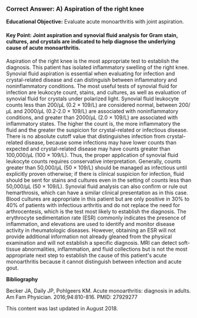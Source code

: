 
### Correct Answer: A) Aspiration of the right knee 

**Educational Objective:** Evaluate acute monoarthritis with joint aspiration.

#### **Key Point:** Joint aspiration and synovial fluid analysis for Gram stain, cultures, and crystals are indicated to help diagnose the underlying cause of acute monoarthritis.

Aspiration of the right knee is the most appropriate test to establish the diagnosis. This patient has isolated inflammatory swelling of the right knee. Synovial fluid aspiration is essential when evaluating for infection and crystal-related disease and can distinguish between inflammatory and noninflammatory conditions. The most useful tests of synovial fluid for infection are leukocyte count, stains, and cultures, as well as evaluation of synovial fluid for crystals under polarized light. Synovial fluid leukocyte counts less than 200/µL (0.2 × 109/L) are considered normal, between 200/µL and 2000/µL (0.2-2.0 × 109/L) are associated with noninflammatory conditions, and greater than 2000/µL (2.0 × 109/L) are associated with inflammatory states. The higher the count is, the more inflammatory the fluid and the greater the suspicion for crystal-related or infectious disease. There is no absolute cutoff value that distinguishes infection from crystal-related disease, because some infections may have lower counts than expected and crystal-related disease may have counts greater than 100,000/µL (100 × 109/L). Thus, the proper application of synovial fluid leukocyte counts requires conservative interpretation. Generally, counts greater than 50,000/µL (50 × 109/L) should be managed as infectious until explicitly proven otherwise; if there is clinical suspicion for infection, fluid should be sent for stains and cultures even in the setting of counts less than 50,000/µL (50 × 109/L). Synovial fluid analysis can also confirm or rule out hemarthrosis, which can have a similar clinical presentation as in this case.
Blood cultures are appropriate in this patient but are only positive in 30% to 40% of patients with infectious arthritis and do not replace the need for arthrocentesis, which is the test most likely to establish the diagnosis.
The erythrocyte sedimentation rate (ESR) commonly indicates the presence of inflammation, and elevations are used to identify and monitor disease activity in rheumatologic diseases. However, obtaining an ESR will not provide additional information not already gleaned from the physical examination and will not establish a specific diagnosis.
MRI can detect soft-tissue abnormalities, inflammation, and fluid collections but is not the most appropriate next step to establish the cause of this patient's acute monoarthritis because it cannot distinguish between infection and acute gout.

**Bibliography**

Becker JA, Daily JP, Pohlgeers KM. Acute monoarthritis: diagnosis in adults. Am Fam Physician. 2016;94:810-816. PMID: 27929277

This content was last updated in August 2018.